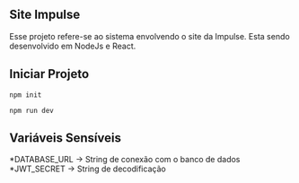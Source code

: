 ## Site Impulse

Esse projeto refere-se ao sistema envolvendo o site da Impulse. Esta sendo desenvolvido em NodeJs e React.

## Iniciar Projeto

```npm init```

```npm run dev```

## Variáveis Sensíveis

*DATABASE_URL -> String de conexão com o banco de dados
*JWT_SECRET -> String de decodificação